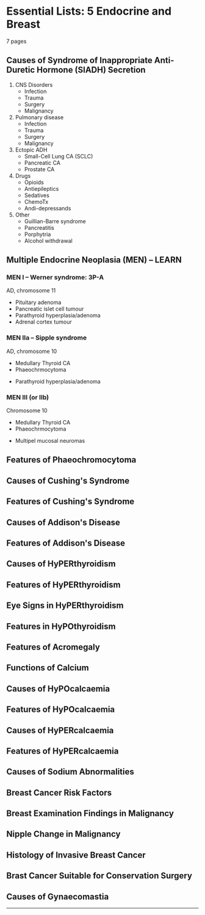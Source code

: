 Essential Lists: 5 Endocrine and Breast
=======================================

7 pages

## Causes of Syndrome of Inappropriate Anti-Duretic Hormone (SIADH) Secretion

1. CNS Disorders
	- Infection
	- Trauma
	- Surgery
	- Malignancy
2. Pulmonary disease
	- Infection
	- Trauma
	- Surgery
	- Malignancy
3. Ectopic ADH
	- Small-Cell Lung CA (SCLC)
	- Pancreatic CA
	- Prostate CA
4. Drugs
	- Opioids
	- Antiepileptics
	- Sedatives
	- ChemoTx
	- Andi-depressands
5. Other
	- Guillian-Barre syndrome
	- Pancreatitis
	- Porphytria
	- Alcohol withdrawal

## Multiple Endocrine Neoplasia (MEN) – LEARN

### MEN I – Werner syndrome: 3P-A
AD, chromosome 11

- Pituitary adenoma
- Pancreatic islet cell tumour
- Parathyroid hyperplasia/adenoma
- Adrenal cortex tumour

### MEN IIa – Sipple syndrome
AD, chromosome 10

- Medullary Thyroid CA
- Phaeochrmocytoma
+ Parathyroid hyperplasia/adenoma

### MEN III (or IIb)
Chromosome 10

- Medullary Thyroid CA
- Phaeochrmocytoma
+ Multipel mucosal neuromas

## Features of Phaeochromocytoma

## Causes of Cushing's Syndrome

## Features of Cushing's Syndrome  

## Causes of Addison's Disease

## Features of Addison's Disease

## Causes of HyPERthyroidism

## Features of HyPERthyroidism

## Eye Signs in HyPERthyroidism

## Features in HyPOthyroidism

## Features of Acromegaly

## Functions of Calcium

## Causes of HyPOcalcaemia

## Features of HyPOcalcaemia  

## Causes of HyPERcalcaemia

## Features of HyPERcalcaemia

## Causes of Sodium Abnormalities

## Breast Cancer Risk Factors

## Breast Examination Findings in Malignancy

## Nipple Change in Malignancy

## Histology of Invasive Breast Cancer

## Brast Cancer Suitable for Conservation Surgery

## Causes of Gynaecomastia

---


